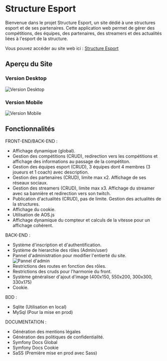 # Structure Esport

Bienvenue dans le projet Structure Esport, un site dédié à une structures esport et de ses partenaires. Cette application web permet de gérer des compétitions, des équipes, des partenaires, des streamers et des actualités liées à l'esport de la structure.

Vous pouvez accéder au site web ici : [Structure Esport](http://structureesport.ryan-mazzitelli.fr/)

## Aperçu du Site

### Version Desktop
![Version Desktop](https://postimg.cc/CRhYJqGs)

### Version Mobile
![Version Mobile](https://ibb.co/R0hFJJ2)

## Fonctionnalités

FRONT-END/BACK-END : 
- Affichage dynamique (global).
- Gestion des compétitions (CRUD), redirection vers les compétitions et affichage des informations au passage de la compétiton.
- Gestion des équipes esport (CRUD), 3 équipes dont 4 membres (3 joueurs et 1 coach) avec description.
- Gestion des partenaires (CRUD), limite max x2. Affichage de ses réseaux sociaux.
- Gestion des streamers (CRUD), limite max x3. Affichage du streamer avec sa bannière et redirection vers son twitch.
- Publication d'actualités (CRUD), pas de limite. Gestion des actualités de la structures.
- Affichage du cookie.
- Utilisation de AOS.js
- Affichage dynamique du compteur et calculs de la vitesse pour un affichage cohérent.
  
BACK-END : 
- Système d'inscription et d'authentification.
- Système de hierarchie des rôles (Admin/user)
- Pannel d'administration pour modifier l'entierté du site.
  ![Pannel d'admin](https://ibb.co/WVP6xL1)
- Restrictions des routes en fonction des rôles.
- Restrictions des cruds pour l'harmonie du front.
- Système généraliser d'ajout d'image (400x150, 550x200, 300x300, 330x175)
- Cookie.

BDD : 
- Sqlite (Utilisation en local)
- MySql (Pour la mise en prod)

DOCUMENTATION : 
- Génération des mentions légales
- Génération des politiques de confidentialité.
- Symfony Docs Global
- Symfony Docs Cookie
- SaSS (Première mise en prod avec Sass)


